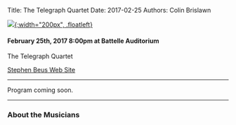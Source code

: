 Title: The Telegraph Quartet
Date: 2017-02-25
Authors: Colin Brislawn

[![ ]({filename}/images/2015-2016/StephenBeus200.jpg){:width="200px", .floatleft}]({filename}./TelegraphQuartet.md)

#### February 25th, 2017 8:00pm at Battelle Auditorium

The Telegraph Quartet


[Stephen Beus Web Site](http://www.telegraphquartet.com/)

---

Program coming soon.

---

### About the Musicians

